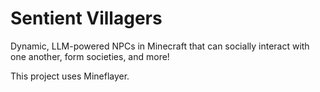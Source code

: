 # Sentient Villagers
 Dynamic, LLM-powered NPCs in Minecraft that can socially interact with one another, form societies, and more!

This project uses Mineflayer.
